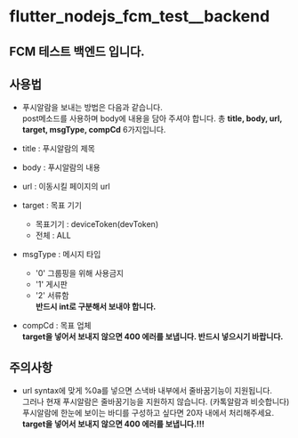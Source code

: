 # flutter_nodejs_fcm_test__backend

## FCM 테스트 백엔드 입니다.

## 사용법
- 푸시알람을 보내는 방법은 다음과 같습니다.             
post메소드를 사용하며 body에 내용을 담아 주셔야 합니다.
총 **title, body, url, target, msgType, compCd** 6가지입니다.    

- title : 푸시알람의 제목  
- body : 푸시알람의 내용  
- url : 이동시킬 페이지의 url  
- target : 목표 기기     
    - 목표기기 : deviceToken(devToken)    
    - 전체 : ALL  
- msgType : 메시지 타입    
    - '0'  그룹핑을 위해 사용금지 
    - '1'  게시판 
    - '2'  서류함    
**반드시 int로 구분해서 보내야 합니다.**
- compCd : 목표 업체    
**target을 넣어서 보내지 않으면 400 에러를 보냅니다. 반드시 넣으시기 바랍니다.**      
          

## 주의사항
- url syntax에 맞게 %0a를 넣으면 스낵바 내부에서 줄바꿈기능이 지원됩니다.               
그러나 현재 푸시알람은 줄바꿈기능을 지원하지 않습니다. (카톡알람과 비슷합니다)              
푸시알람에 한눈에 보이는 바디를 구성하고 싶다면 20자 내에서 처리해주세요.               
**target을 넣어서 보내지 않으면 400 에러를 보냅니다.!!!**              